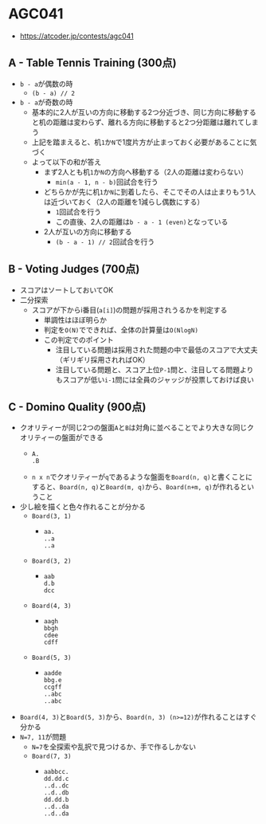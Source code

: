 # AGC041
* https://atcoder.jp/contests/agc041


## A - Table Tennis Training (300点)
* `b - a`が偶数の時
  - `(b - a) // 2`
* `b - a`が奇数の時
  - 基本的に2人が互いの方向に移動する2つ分近づき、同じ方向に移動すると机の距離は変わらず、離れる方向に移動すると2つ分距離は離れてしまう
  - 上記を踏まえると、机`1`か`N`で1度片方が止まっておく必要があることに気づく
  - よって以下の和が答え
    - まず2人とも机`1`か`N`の方向へ移動する（2人の距離は変わらない）
      - `min(a - 1, n - b)`回試合を行う
    - どちらかが先に机`1`か`N`に到着したら、そこでその人は止まりもう1人は近づいておく（2人の距離を1減らし偶数にする）
      - `1`回試合を行う
      - この直後、2人の距離は`b - a - 1 (even)`となっている
    - 2人が互いの方向に移動する
      - `(b - a - 1) // 2`回試合を行う


## B - Voting Judges (700点)
* スコアはソートしておいてOK
* 二分探索
  - スコアが下からi番目(`a[i]`)の問題が採用されうるかを判定する
    - 単調性はほぼ明らか
    - 判定を`O(N)`でできれば、全体の計算量は`O(NlogN)`
    - この判定でのポイント
      - 注目している問題は採用された問題の中で最低のスコアで大丈夫（ギリギリ採用されればOK）
      - 注目している問題と、スコア上位`P-1`問と、注目してる問題よりもスコアが低い`i-1`問には全員のジャッジが投票しておけば良い


## C - Domino Quality (900点)
* クオリティーが同じ2つの盤面`A`と`B`は対角に並べることでより大きな同じクオリティーの盤面ができる
  - ```
    A.
    .B
    ```
  - `n x n`でクオリティーが`q`であるような盤面を`Board(n, q)`と書くことにすると、`Board(n, q)`と`Board(m, q)`から、`Board(n+m, q)`が作れるということ
* 少し絵を描くと色々作れることが分かる
  - `Board(3, 1)`
    - ```
      aa.
      ..a
      ..a
      ```
  - `Board(3, 2)`
    - ```
      aab
      d.b
      dcc
      ```
  - `Board(4, 3)`
    - ```
      aagh
      bbgh
      cdee
      cdff
      ```
  - `Board(5, 3)`
    - ```
      aadde
      bbg.e
      ccgff
      ..abc
      ..abc
      ```
* `Board(4, 3)`と`Board(5, 3)`から、`Board(n, 3) (n>=12)`が作れることはすぐ分かる
* `N=7, 11`が問題
  - `N=7`を全探索や乱択で見つけるか、手で作るしかない
  - `Board(7, 3)`
    - ```
      aabbcc.
      dd.dd.c
      ..d..dc
      ..d..db
      dd.dd.b
      ..d..da
      ..d..da
      ```
